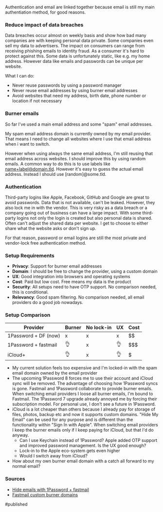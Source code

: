Authentication and email are linked together because email is still my main authentiation method, for good reasons.

### Reduce impact of data breaches 
Data breaches occur almost on weekly basis and show how bad many companies are with keeping personal data private. Some companies even sell my data to advertisers. The impact on consumers can range from receiving phishing emails to identity fraud.
As a consumer it's hard to protect against this. Some data is unfortunately static, like e.g. my home address. However data like emails and passwords can be unique per website.

What I can do:
- Never reuse passwords by using a password manager
- Never reuse email addresses by using burner email addresses
- Avoid websites that need my address, birth date, phone number or location if not necessary

### Burner emails
So far I've used a main email address and some "spam" email addresses. 

My spam email address domain is currently owned by my email provider. That means I need to change all websites where I use that email address when i want to switch.

However when using always the same email address, I'm still reusing that email address across websites. I should improve this by using random emails. A common way to do this is to use labels like name+label@domain.tld. However it's easy to guess the actual email address. Instead I should use [random]@some.tld.

### Authentication
Third-party logins like Apple, Facebook, GitHub and Google are great to avoid passwords. Data that is not available, can't be leaked. However, they also lock me in with the vendor. This is very risky as a data breach or a company going out of business can have a large impact. With some third-party logins not only the login is created but also personal data is shared. Often can't adjust the shared data per website. I get to choose to either share what the website asks or don't sign up.

For that reason, password or email logins are still the most private and vendor-lock free authentication method.

### Setup Requirements
- **Privacy**: Support for burner email addresses
- **Domain**: I should be free to change the provider, using a custom domain
- **UX**: Good integration into browsers and operating systems
- **Cost**: Paid but low cost. Free means my data is the product
- **Security**: All setups need to have OTP support. No comparison needed, this is conditional.
- **Relevancy**: Good spam filtering. No comparison needed, all email providers do a good job nowadays.

### Setup Comparison

| Provider             | Burner | No lock-in | UX  | Cost   | 
| -------------------- | ------ | ---------- | --- | ------ | 
| 1Password + DF (now) | x     | x         | x  | $$   | 
| 1Password + fastmail | 👌    | x         | 👌  | $$$  | 
| iCloud+              | 👌     | x         | 👌  | $     | 

- My current solution feels too expensive and I'm locked-in with the spam email domain owned by the email provider
- The upcoming 1Password 8 forces me to use their account and iCloud sync will be removed. The advantage of choosing how 1Password syncs is gone. Fastmail and 1Password collaborate to provide burner emails. When switching email providers I loose all burner emails, I'm bound to Fastmail. The 1Password 7 upgrade already annoyed me by forcing their subscription model. For personal use, I don't see a future in 1Password. 
- iCloud is a lot cheaper than others because I already pay for storage of files, photos, backup etc and now it supports custom domains. "Hide My Email" can be used for any purpose and is different than the functionality within "Sign In with Apple". When switching email providers I keep the burner emails only if I keep paying for iCloud, but that I'd do anyway.
	- Can I use Keychain instead of 1Password? Apple added OTP support and improved password management. Is the UX good enough?
	- Lock-in to the Apple eco-system gets even higher
	- Would I switch away from iCloud?
- How about my own burner email domain with a catch all forward to my normal email?

### Sources
- [Hide emails with 1Password + fastmail](https://gizmodo.com/1password-will-now-let-you-hide-your-email-for-logins-1847758333)
- [Fastmail custom burner domains](https://www.fastmail.help/hc/en-us/articles/4406536368911-Masked-Email#domain)


#published
